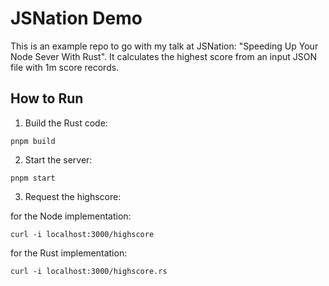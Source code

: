 # JSNation Demo

This is an example repo to go with my talk at JSNation: "Speeding Up Your Node
Sever With Rust". It calculates the highest score from an input JSON file with
1m score records.

## How to Run

1. Build the Rust code:

```
pnpm build
```

2. Start the server:

```
pnpm start
```

3. Request the highscore:

for the Node implementation:

```
curl -i localhost:3000/highscore
```

for the Rust implementation:

```
curl -i localhost:3000/highscore.rs
```
